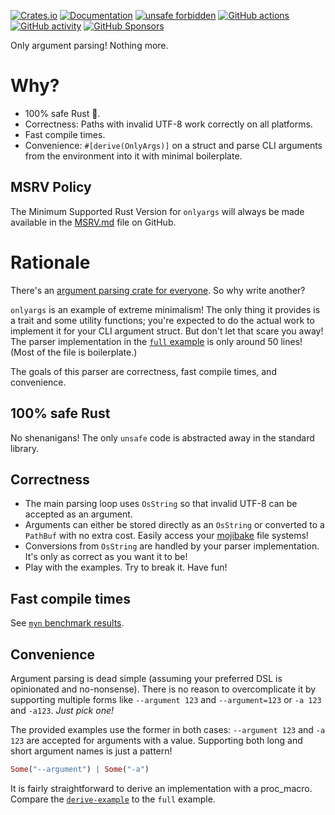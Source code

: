 [![Crates.io](https://img.shields.io/crates/v/onlyargs)](https://crates.io/crates/onlyargs "Crates.io version")
[![Documentation](https://img.shields.io/docsrs/onlyargs)](https://docs.rs/onlyargs "Documentation")
[![unsafe forbidden](https://img.shields.io/badge/unsafe-forbidden-success.svg)](https://github.com/rust-secure-code/safety-dance/)
[![GitHub actions](https://img.shields.io/github/actions/workflow/status/parasyte/onlyargs/ci.yml?branch=main)](https://github.com/parasyte/onlyargs/actions "CI")
[![GitHub activity](https://img.shields.io/github/last-commit/parasyte/onlyargs)](https://github.com/parasyte/onlyargs/commits "Commit activity")
[![GitHub Sponsors](https://img.shields.io/github/sponsors/parasyte)](https://github.com/sponsors/parasyte "Sponsors")

Only argument parsing! Nothing more.

# Why?

- 100% safe Rust 🦀.
- Correctness: Paths with invalid UTF-8 work correctly on all platforms.
- Fast compile times.
- Convenience: `#[derive(OnlyArgs)]` on a struct and parse CLI arguments from the environment into it with minimal boilerplate.

## MSRV Policy

The Minimum Supported Rust Version for `onlyargs` will always be made available in the [MSRV.md](./MSRV.md) file on GitHub.


# Rationale

There's an [argument parsing crate for everyone](https://github.com/rosetta-rs/argparse-rosetta-rs). So why write another?

`onlyargs` is an example of extreme minimalism! The only thing it provides is a trait and some utility functions; you're expected to do the actual work to implement it for your CLI argument struct. But don't let that scare you away! The parser implementation in the [`full` example](./examples/full.rs) is only around 50 lines! (Most of the file is boilerplate.)

The goals of this parser are correctness, fast compile times, and convenience.

## 100% safe Rust

No shenanigans! The only `unsafe` code is abstracted away in the standard library.

## Correctness

- The main parsing loop uses `OsString` so that invalid UTF-8 can be accepted as an argument.
- Arguments can either be stored directly as an `OsString` or converted to a `PathBuf` with no extra cost. Easily access your [mojibake](https://en.wikipedia.org/wiki/Mojibake) file systems!
- Conversions from `OsString` are handled by your parser implementation. It's only as correct as you want it to be!
- Play with the examples. Try to break it. Have fun!

## Fast compile times

See [`myn` benchmark results](https://github.com/parasyte/myn/blob/main/benchmarks.md).

## Convenience

Argument parsing is dead simple (assuming your preferred DSL is opinionated and no-nonsense). There is no reason to overcomplicate it by supporting multiple forms like `--argument 123` and `--argument=123` or `-a 123` and `-a123`. _Just pick one!_

The provided examples use the former in both cases: `--argument 123` and `-a 123` are accepted for arguments with a value. Supporting both long and short argument names is just a pattern!

```rust
Some("--argument") | Some("-a")
```

It is fairly straightforward to derive an implementation with a proc_macro. Compare the [`derive-example`](./examples/derive/src/main.rs) to the `full` example.
